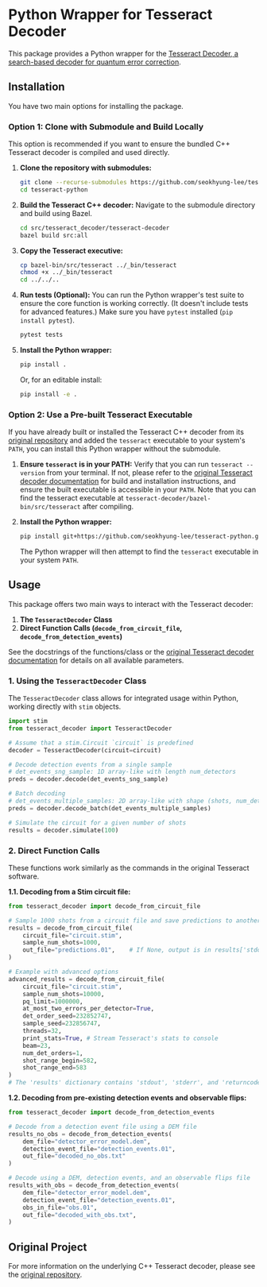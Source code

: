 # Python Wrapper for Tesseract Decoder

This package provides a Python wrapper for the [Tesseract Decoder, a search-based decoder for quantum error correction](https://github.com/quantumlib/tesseract-decoder).

## Installation

You have two main options for installing the package.

### Option 1: Clone with Submodule and Build Locally

This option is recommended if you want to ensure the bundled C++ Tesseract decoder is compiled and used directly.

1.  **Clone the repository with submodules:**
    ```bash
    git clone --recurse-submodules https://github.com/seokhyung-lee/tesseract-python
    cd tesseract-python
    ```

2.  **Build the Tesseract C++ decoder:**
    Navigate to the submodule directory and build using Bazel.
    ```bash
    cd src/tesseract_decoder/tesseract-decoder
    bazel build src:all
    ```

3. **Copy the Tesseract executive:**
    ```bash
    cp bazel-bin/src/tesseract ../_bin/tesseract
    chmod +x ../_bin/tesseract
    cd ../../.. 
    ```

4.  **Run tests (Optional):**
    You can run the Python wrapper's test suite to ensure the core function is working correctly. (It doesn't include tests for advanced features.) Make sure you have `pytest` installed (`pip install pytest`).
    ```bash
    pytest tests
    ```

5.  **Install the Python wrapper:**
    ```bash
    pip install .
    ```
    Or, for an editable install:
    ```bash
    pip install -e .
    ```

### Option 2: Use a Pre-built Tesseract Executable

If you have already built or installed the Tesseract C++ decoder from its [original repository](https://github.com/quantumlib/tesseract-decoder) and added the `tesseract` executable to your system's `PATH`, you can install this Python wrapper without the submodule.

1.  **Ensure `tesseract` is in your PATH:**
    Verify that you can run `tesseract --version` from your terminal. If not, please refer to the [original Tesseract decoder documentation](https://github.com/quantumlib/tesseract-decoder?tab=readme-ov-file#installation) for build and installation instructions, and ensure the built executable is accessible in your `PATH`. Note that you can find the tesseract executable at `tesseract-decoder/bazel-bin/src/tesseract` after compiling.

2.  **Install the Python wrapper:**
    ```bash
    pip install git+https://github.com/seokhyung-lee/tesseract-python.git
    ```

    The Python wrapper will then attempt to find the `tesseract` executable in your system `PATH`.

## Usage

This package offers two main ways to interact with the Tesseract decoder:
1.  **The `TesseractDecoder` Class**
2.  **Direct Function Calls (`decode_from_circuit_file`, `decode_from_detection_events`)**


See the docstrings of the functions/class or the [original Tesseract decoder documentation](https://github.com/quantumlib/tesseract-decoder?tab=readme-ov-file#command-line-interface) for details on all available parameters.

### 1. Using the `TesseractDecoder` Class

The `TesseractDecoder` class allows for integrated usage within Python, working directly with `stim` objects.

```python
import stim
from tesseract_decoder import TesseractDecoder

# Assume that a stim.Circuit `circuit` is predefined
decoder = TesseractDecoder(circuit=circuit)

# Decode detection events from a single sample
# det_events_sng_sample: 1D array-like with length num_detectors
preds = decoder.decode(det_events_sng_sample)

# Batch decoding
# det_events_multiple_samples: 2D array-like with shape (shots, num_detectors)
preds = decoder.decode_batch(det_events_multiple_samples)

# Simulate the circuit for a given number of shots
results = decoder.simulate(100)
```

### 2. Direct Function Calls

These functions work similarly as the commands in the original Tesseract software.

**1.1. Decoding from a Stim circuit file:**

```python
from tesseract_decoder import decode_from_circuit_file

# Sample 1000 shots from a circuit file and save predictions to another file
results = decode_from_circuit_file(
    circuit_file="circuit.stim",
    sample_num_shots=1000,
    out_file="predictions.01",    # If None, output is in results['stdout']
)

# Example with advanced options
advanced_results = decode_from_circuit_file(
    circuit_file="circuit.stim",
    sample_num_shots=10000,
    pq_limit=1000000,
    at_most_two_errors_per_detector=True,
    det_order_seed=232852747,
    sample_seed=232856747,
    threads=32,
    print_stats=True, # Stream Tesseract's stats to console
    beam=23,
    num_det_orders=1,
    shot_range_begin=582,
    shot_range_end=583
)
# The 'results' dictionary contains 'stdout', 'stderr', and 'returncode'.
```

**1.2. Decoding from pre-existing detection events and observable flips:**

```python
from tesseract_decoder import decode_from_detection_events

# Decode from a detection event file using a DEM file
results_no_obs = decode_from_detection_events(
    dem_file="detector_error_model.dem",
    detection_event_file="detection_events.01",
    out_file="decoded_no_obs.txt"
)

# Decode using a DEM, detection events, and an observable flips file
results_with_obs = decode_from_detection_events(
    dem_file="detector_error_model.dem",
    detection_event_file="detection_events.01",
    obs_in_file="obs.01",
    out_file="decoded_with_obs.txt",
)
```

## Original Project

For more information on the underlying C++ Tesseract decoder, please see the [original repository](https://github.com/quantumlib/tesseract-decoder). 